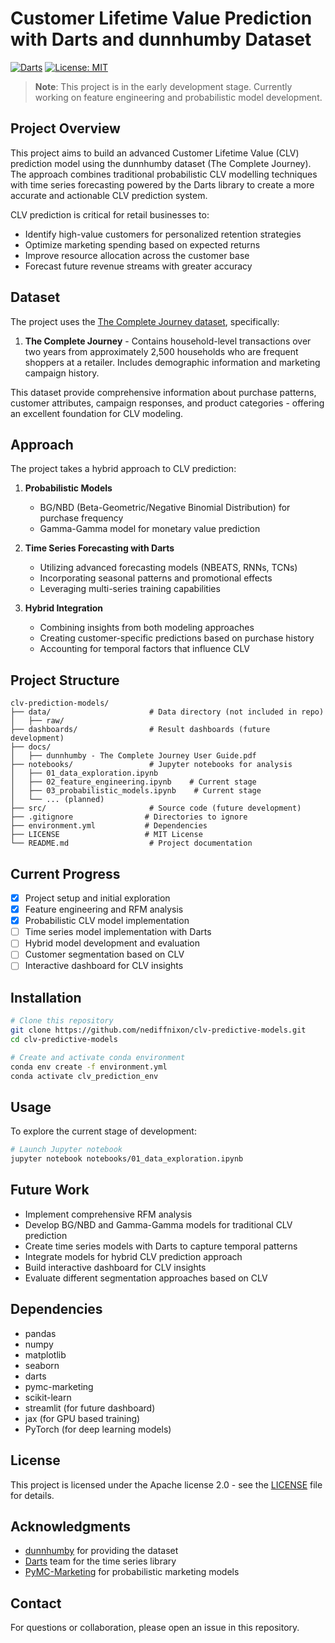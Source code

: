# Customer Lifetime Value Prediction with Darts and dunnhumby Dataset

[![Darts](https://img.shields.io/badge/Darts-Time_Series_ML-orange.svg)](https://unit8co.github.io/darts/)
[![License: MIT](https://img.shields.io/badge/License-MIT-yellow.svg)](https://opensource.org/licenses/MIT)

> **Note**: This project is in the early development stage. Currently working on feature engineering and probabilistic model development.

## Project Overview

This project aims to build an advanced Customer Lifetime Value (CLV) prediction model using the dunnhumby dataset (The Complete Journey). The approach combines traditional probabilistic CLV modelling techniques with time series forecasting powered by the Darts library to create a more accurate and actionable CLV prediction system.

CLV prediction is critical for retail businesses to:
- Identify high-value customers for personalized retention strategies
- Optimize marketing spending based on expected returns
- Improve resource allocation across the customer base
- Forecast future revenue streams with greater accuracy

## Dataset

The project uses the [The Complete Journey dataset](https://www.dunnhumby.com/source-files/), specifically:

1. **The Complete Journey** - Contains household-level transactions over two years from approximately 2,500 households who are frequent shoppers at a retailer. Includes demographic information and marketing campaign history.

This dataset provide comprehensive information about purchase patterns, customer attributes, campaign responses, and product categories - offering an excellent foundation for CLV modeling.

## Approach

The project takes a hybrid approach to CLV prediction:

1. **Probabilistic Models**
   - BG/NBD (Beta-Geometric/Negative Binomial Distribution) for purchase frequency
   - Gamma-Gamma model for monetary value prediction

2. **Time Series Forecasting with Darts**
   - Utilizing advanced forecasting models (NBEATS, RNNs, TCNs)
   - Incorporating seasonal patterns and promotional effects
   - Leveraging multi-series training capabilities

3. **Hybrid Integration**
   - Combining insights from both modeling approaches
   - Creating customer-specific predictions based on purchase history
   - Accounting for temporal factors that influence CLV

## Project Structure

```
clv-prediction-models/
├── data/                      # Data directory (not included in repo)
│   ├── raw/
├── dashboards/                # Result dashboards (future development)
├── docs/
│   ├── dunnhumby - The Complete Journey User Guide.pdf
├── notebooks/                 # Jupyter notebooks for analysis
│   ├── 01_data_exploration.ipynb
│   ├── 02_feature_engineering.ipynb    # Current stage
│   ├── 03_probabilistic_models.ipynb    # Current stage
│   └── ... (planned)
├── src/                       # Source code (future development)
├── .gitignore                # Directories to ignore
├── environment.yml           # Dependencies
├── LICENSE                   # MIT License
└── README.md                  # Project documentation
```

## Current Progress

- [x] Project setup and initial exploration
- [x] Feature engineering and RFM analysis
- [x] Probabilistic CLV model implementation
- [ ] Time series model implementation with Darts
- [ ] Hybrid model development and evaluation
- [ ] Customer segmentation based on CLV
- [ ] Interactive dashboard for CLV insights

## Installation

```bash
# Clone this repository
git clone https://github.com/nediffnixon/clv-predictive-models.git
cd clv-predictive-models

# Create and activate conda environment
conda env create -f environment.yml
conda activate clv_prediction_env
```

## Usage

To explore the current stage of development:

```bash
# Launch Jupyter notebook
jupyter notebook notebooks/01_data_exploration.ipynb
```

## Future Work

- Implement comprehensive RFM analysis
- Develop BG/NBD and Gamma-Gamma models for traditional CLV prediction
- Create time series models with Darts to capture temporal patterns
- Integrate models for hybrid CLV prediction approach
- Build interactive dashboard for CLV insights
- Evaluate different segmentation approaches based on CLV

## Dependencies

- pandas
- numpy
- matplotlib
- seaborn
- darts
- pymc-marketing
- scikit-learn
- streamlit (for future dashboard)
- jax (for GPU based training)
- PyTorch (for deep learning models)


## License

This project is licensed under the Apache license 2.0 - see the [LICENSE](LICENSE) file for details.

## Acknowledgments

- [dunnhumby](https://www.dunnhumby.com/) for providing the dataset
- [Darts](https://unit8co.github.io/darts/) team for the time series library
- [PyMC-Marketing](https://www.pymc-marketing.io/) for probabilistic marketing models

## Contact

For questions or collaboration, please open an issue in this repository.
